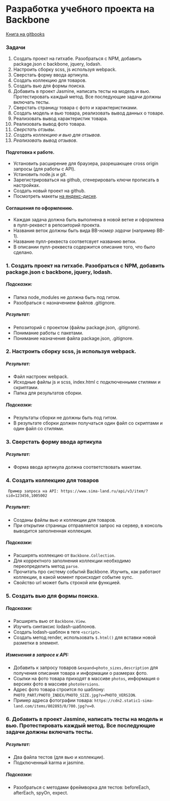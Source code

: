 # Разработка учебного проекта на Backbone
[Книга на gitbooks](https://ilya-matrosov.gitbook.io/backbone-intern-tasks/)

### Задачи

1. Создать проект на гитхабе. Разобраться с NPM, добавить package.json с backbone, jquery, lodash.
2. Настроить сборку scss, js используя webpack.
3. Сверстать форму ввода артикула.
4. Создать коллекцию для товаров.
5. Создать вью для формы поиска.
6. Добавить в проект Jasmine, написать тесты на модель и вью. Протестировать каждый метод. Все последующие задачи должны включать тесты.
7. Сверстать страницу товара с фото и характеристиками.
8. Создать модель и вью товара, реализовать вывод данных о товаре.
9. Реализовать вывод характеристик товара.
10. Реализовать вывод фото товара.
11. *Сверстать отзывы*.
12. *Создать коллекцию и вью для отзывов*.
13. *Реализовать вывод отзывов*.


#### Подготовка к работе.

- Установить расширение для браузера, разрешающее cross origin запросы (для работы с API).
- Установить node.js и git.
- Зарегистрироваться на github, сгенерировать ключи прописать в настройках.
- Создать новый проект на github.
- Посмотреть макеты [на яндекс-диске](https://yadi.sk/d/WIR1yuyI3a6GWQ).

#### Соглашения по оформлению.

+ Каждая задача должна быть выполнена в новой ветке и оформлена в пулл-реквест в репозиторий проекта.
+ Названия веток должны быть вида BB-*номер задачи* (например BB-1).
+ Название пулл-реквеста соответсвует названию ветки.  
+ В описании пулл-реквеста содержится описание того, что было сделано.


### 1. Создать проект на гитхабе. Разобраться с NPM, добавить package.json с backbone, jquery, lodash.

##### Подсказки:
- Папка node_modules не должна быть под гитом.
- Разобраться с назначением файлов .gitignore.

##### Результат: 
- Репозиторий с проектом (файлы package.json, .gitignore).
- Понимание работы с пакетами.
- Понимание назначения файла package.json, .gitignore.

### 2. Настроить сборку scss, js используя webpack.

##### Результат: 
- Файл настроек webpack.
- Исходные файлы js и scss, index.html с подключенными стилями и скриптами.
- Папка для результатов сборки.

##### Подсказки:
- Результаты сборки не должны быть под гитом.
- В результате сборки должен получаться один файл со скриптами и один файл со стилями.

### 3. Сверстать форму ввода артикула

##### Результат:
- Форма ввода артикула должна соответствовать макетам.

### 4. Создать коллекцию для товаров 
     Пример запроса на API: https://www.sima-land.ru/api/v3/item/?sid=123456,1005002

##### Результат:
- Созданы файлы вью и коллекции для товаров.
- При открытии страницы отправляется запрос на сервер, в консоль выводится заполненная коллекция.

##### Подсказки:
- Расширять коллекцию от `Backbone.Collection`.
- Для корректного заполнения коллекции необходимо переопределить метод `parse`.
- Прочитать про систему событий Backbone. Изучить, как работают коллекции, в какой момент происходит событие sync.  
- Свойство url может быть строкой или функцией.

### 5. Создать вью для формы поиска.

##### Подсказки:
- Расширять вью от `Backbone.View`.
- Изучить синтаксис lodash-шаблонов.
- Создать lodash-шаблон в теге `<script>`.
- Создать метод render, использовать `$.html()` для вставки новой разметки в элемент.

##### Изменения в запросе к API:
- Добавить к запросу товаров `&expand=photo_sizes,description` для получения описания товара и информации о размерах фото.
- Ссылки на фото товара приходят в массиве `photos`, информация о версиях фото в массиве `photoVersions`.
- Адрес фото товара строится по шаблону:
`PHOTO_PART/PHOTO_INDEX/PHOTO_SIZE.jpg?v=PHOTO_VERSION`.
- Пример адреса фотографии товара:
`https://cdn2.static1-sima-land.com/items/802893/0/700.jpg?v=0`.


### 6. Добавить в проект Jasmine, написать тесты на модель и вью. Протестировать каждый метод. Все последующие задачи должны включать тесты.

##### Результат:
- Два файла тестов (для вью и коллекции).
- Подключенный karma и jasmine.

##### Подсказки:
- Разобраться с методами фреймворка для тестов: beforeEach, afterEach, spyOn, expect.
